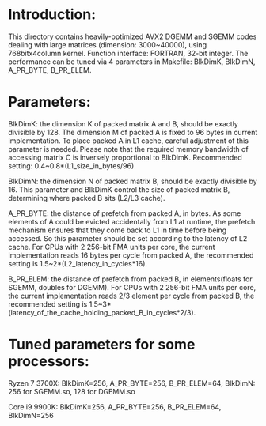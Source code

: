 # Introduction:

This directory contains heavily-optimized AVX2 DGEMM and SGEMM codes dealing with large matrices (dimension: 3000~40000), using 768bitx4column kernel.
Function interface: FORTRAN, 32-bit integer.
The performance can be tuned via 4 parameters in Makefile: BlkDimK, BlkDimN, A_PR_BYTE, B_PR_ELEM.

# Parameters:

BlkDimK: the dimension K of packed matrix A and B, should be exactly divisible by 128. The dimension M of packed A is fixed to 96 bytes in current implementation. To place packed A in L1 cache, careful adjustment of this parameter is needed. Please note that the required memory bandwidth of accessing matrix C is inversely proportional to BlkDimK. Recommended setting: 0.4~0.8*(L1_size_in_bytes/96)

BlkDimN: the dimension N of packed matrix B, should be exactly divisible by 16. This parameter and BlkDimK control the size of packed matrix B, determining where packed B sits (L2/L3 cache).

A_PR_BYTE: the distance of prefetch from packed A, in bytes. As some elements of A could be evicted accidentally from L1 at runtime, the prefetch mechanism ensures that they come back to L1 in time before being accessed. So this parameter should be set according to the latency of L2 cache. For CPUs with 2 256-bit FMA units per core, the current implementation reads 16 bytes per cycle from packed A, the recommended setting is 1.5~2*(L2_latency_in_cycles*16).

B_PR_ELEM: the distance of prefetch from packed B, in elements(floats for SGEMM, doubles for DGEMM). For CPUs with 2 256-bit FMA units per core, the current implementation reads 2/3 element per cycle from packed B, the recommended setting is 1.5~3*(latency_of_the_cache_holding_packed_B_in_cycles*2/3).


# Tuned parameters for some processors:

Ryzen 7 3700X:
BlkDimK=256, A_PR_BYTE=256, B_PR_ELEM=64; 
BlkDimN: 256 for SGEMM.so, 128 for DGEMM.so
  
Core i9 9900K:
BlkDimK=256, A_PR_BYTE=256, B_PR_ELEM=64, BlkDimN=256

